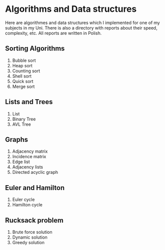 # Algorithms and Data structures
Here are algorithmes and data structures which I implemented for one of my subjects in my Uni.
There is also a directory with reports about their speed, complexity, etc. All reports are written in Polish.
## Sorting Algorithms
1. Bubble sort
2. Heap sort
3. Counting sort
4. Shell sort
5. Quick sort
6. Merge sort
## Lists and Trees
1. List
2. Binary Tree
3. AVL Tree
## Graphs
1. Adjacency matrix
2. Incidence matrix
3. Edge list
4. Adjacency lists
5. Directed acyclic graph
## Euler and Hamilton
1. Euler cycle
2. Hamilton cycle
## Rucksack problem
1. Brute force solution
2. Dynamic solution
3. Greedy solution
